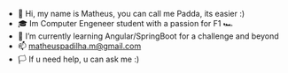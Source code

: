 - 👋 Hi, my name is Matheus, you can call me Padda, its easier :) 
- 🎓 Im Computer Engeneer student with a passion for F1 🏎
- 🌱 I’m currently learning Angular/SpringBoot for a challenge and beyond
- 📫 matheuspadilha.m@gmail.com
- 🏳 If u need help, u can ask me :)

